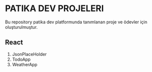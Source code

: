 # PATIKA DEV PROJELERI
Bu repository patika dev platformunda tanımlanan proje ve ödevler için oluşturulmuştur.

## React
1. JsonPlaceHolder
2. TodoApp
3. WeatherApp